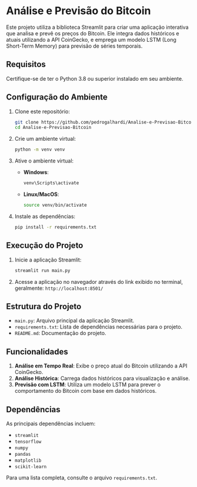 # Análise e Previsão do Bitcoin

Este projeto utiliza a biblioteca Streamlit para criar uma aplicação interativa que analisa e prevê os preços do Bitcoin. Ele integra dados históricos e atuais utilizando a API CoinGecko, e emprega um modelo LSTM (Long Short-Term Memory) para previsão de séries temporais.

## Requisitos

Certifique-se de ter o Python 3.8 ou superior instalado em seu ambiente.

## Configuração do Ambiente

1. Clone este repositório:
   ```bash
   git clone https://github.com/pedrogalhardi/Analise-e-Previsao-Bitcoin.git
   cd Analise-e-Previsao-Bitcoin
   ```

2. Crie um ambiente virtual:
   ```bash
   python -m venv venv
   ```

3. Ative o ambiente virtual:
   - **Windows**:
     ```bash
     venv\Scripts\activate
     ```
   - **Linux/MacOS**:
     ```bash
     source venv/bin/activate
     ```

4. Instale as dependências:
   ```bash
   pip install -r requirements.txt
   ```

## Execução do Projeto

1. Inicie a aplicação Streamlit:
   ```bash
   streamlit run main.py
   ```

2. Acesse a aplicação no navegador através do link exibido no terminal, geralmente: `http://localhost:8501/`

## Estrutura do Projeto

- `main.py`: Arquivo principal da aplicação Streamlit.
- `requirements.txt`: Lista de dependências necessárias para o projeto.
- `README.md`: Documentação do projeto.

## Funcionalidades

1. **Análise em Tempo Real**: Exibe o preço atual do Bitcoin utilizando a API CoinGecko.
2. **Análise Histórica**: Carrega dados históricos para visualização e análise.
3. **Previsão com LSTM**: Utiliza um modelo LSTM para prever o comportamento do Bitcoin com base em dados históricos.

## Dependências

As principais dependências incluem:

- `streamlit`
- `tensorflow`
- `numpy`
- `pandas`
- `matplotlib`
- `scikit-learn`

Para uma lista completa, consulte o arquivo `requirements.txt`.
